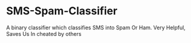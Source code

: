 # SMS-Spam-Classifier
A binary classifier which classifies SMS into Spam Or Ham. Very Helpful, Saves Us In cheated by others
